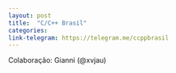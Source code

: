 ```yaml
---
layout: post
title:  "C/C++ Brasil"
categories: 
link-telegram: https://telegram.me/ccppbrasil
---
```

Colaboração: Gianni (@xvjau)
